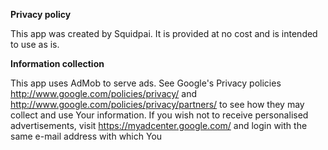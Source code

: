 **Privacy policy**

This app was created by Squidpai. It is provided at no cost and is intended to use as is.

**Information collection**

This app uses AdMob to serve ads. See Google's Privacy policies http://www.google.com/policies/privacy/
and http://www.google.com/policies/privacy/partners/ to see how they may collect and use Your information.
If you wish not to receive personalised advertisements, visit https://myadcenter.google.com/ and login with
the same e-mail address with which You 
